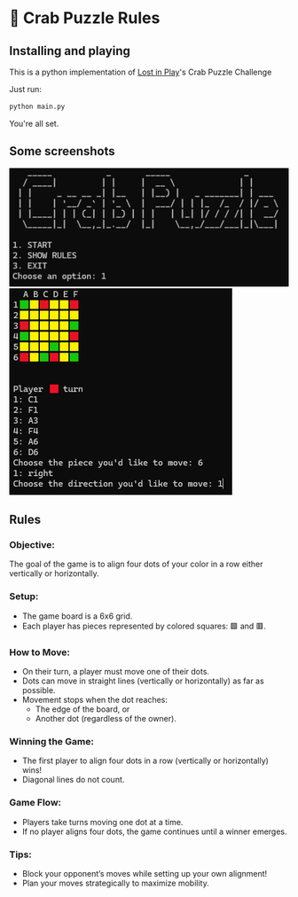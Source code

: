 # 🦀 Crab Puzzle Rules

## Installing and playing

This is a python implementation of [Lost in Play](https://www.happyjuice.games/)'s Crab Puzzle Challenge

Just run:

```bash
python main.py
```

You're all set.

## Some screenshots

![Main menu screenshot](./screenshots/menu.png)
![In game screenshot](./screenshots/in_game.png)

## Rules

### Objective:
The goal of the game is to align four dots of your color in a row either vertically or horizontally.

### Setup:
- The game board is a 6x6 grid.
- Each player has pieces represented by colored squares: 🟩 and 🟥.

### How to Move:
- On their turn, a player must move one of their dots.
- Dots can move in straight lines (vertically or horizontally) as far as possible.
- Movement stops when the dot reaches:
    - The edge of the board, or
    - Another dot (regardless of the owner).

### Winning the Game:
- The first player to align four dots in a row (vertically or horizontally) wins!
- Diagonal lines do not count.

### Game Flow:
- Players take turns moving one dot at a time.
- If no player aligns four dots, the game continues until a winner emerges.

### Tips:
- Block your opponent’s moves while setting up your own alignment!
- Plan your moves strategically to maximize mobility.